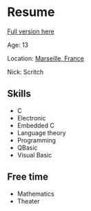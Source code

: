 # Resume

[Full version here](http://www.linkedin.com/pub/gawen-arab/5/ab7/2a8)

Age: 13

Location: [Marseille, France](https://maps.google.com/maps?q=Marseille%2C+France)

Nick: Scritch

## Skills
* C
* Electronic
* Embedded C
* Language theory
* Programming
* QBasic
* Visual Basic

## Free time
* Mathematics
* Theater

